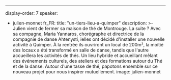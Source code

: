 ---
display-order: 7
speaker:
  - julien-monnet
fr_FR:
  title: "un-tiers-lieu-a-quimper"
  description: >-
    Julien vient de fermer sa maison de thé de Montrouge. La suite ? Avec sa compagne, Maria Yannaros, chorégraphe et directrice de la compagnie de danse Ahtenysti, ielles ont décidé d'installer une nouvelle activité à Quimper. À la rentrée ils ouvriront un local de 200m², la moitié des locaux a été transformé en salle de danse, tandis que l'autre accueillera les activités de thés. Un lieu hybride et accueillant mêlant des événements culturels, des ateliers et des formations autour du Thé et de la danse. Autour d'une tasse de thé, papotons ensemble sur ce nouveau projet pour nous inspirer mutuellement.
image: julien-monnet
